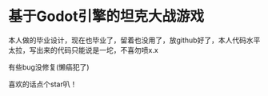 # 基于Godot引擎的坦克大战游戏
本人做的毕业设计，现在也毕业了，留着也没用了，放github好了，本人代码水平太拉，写出来的代码只能说是一坨，不喜勿喷x.x

有些bug没修复(懒癌犯了)

喜欢的话点个star叭！
